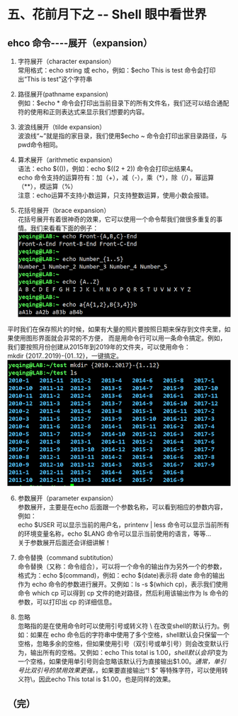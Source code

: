 # 五、花前月下之 -- Shell 眼中看世界
 
## ehco 命令----展开（expansion）
1. 字符展开（character expansion）  
常用格式：echo string 或 echo，例如：$echo This is test 命令会打印出“This is test”这个字符串

2. 路径展开(pathname expansion)  
例如：$echo * 命令会打印出当前目录下的所有文件名，我们还可以结合通配符的使用和正则表达式来显示我们想要的内容。

3. 波浪线展开（tilde expansion）  
波浪线“~”就是指的家目录，我们使用$echo ~ 命令会打印出家目录路径，与pwd命令相同。

4. 算术展开（arithmetic expansion）  
语法：echo $(())，例如：echo $((2 + 2)) 命令会打印出结果4。  
echo 命令支持的运算符有：加（+），减（-），乘（\*），除（/），幂运算（\*\*），模运算（%）  
注意：echo运算不支持小数运算，只支持整数运算，使用小数会报错。

5. 花括号展开（brace expansion）  
花括号展开有着很神奇的效果，它可以使用一个命令帮我们做很多重复的事情。我们来看看下面的例子：  
![](../images/pic23.png)  

平时我们在保存照片的时候，如果有大量的照片要按照日期来保存到文件夹里，如果使用图形界面就会非常的不方便，
而是用命令行可以用一条命令搞定。例如，我们要按照月份创建从2015年到2019年的文件夹，可以使用命令：  
mkdir {2017..2019}-{01..12}，一键搞定。  
![](../images/pic24.png)  

6. 参数展开（parameter expansion）  
参数展开，主要是在echo 后面跟一个参数名称，可以看到相应的参数内容，例如：  
echo $USER 可以显示当前的用户名，printenv | less 命令可以显示当前所有的环境变量名称，echo $LANG 命令可以显示当前使用的语言，等等...  
关于参数展开后面还会详细讲解！

7. 命令替换（command subtitution）  
命令替换（又称：命令组合），可以将一个命令的输出作为另外一个的参数，格式为：echo $(command)，例如：echo $(date)表示将 date 命令的输出作为 echo 命令的参数进行展开。又例如：ls -s $(which cp)，表示我们使用命令 which cp 可以得到 cp 文件的绝对路径，然后利用该输出作为 ls 命令的参数，可以打印出 cp 的详细信息。

8. 忽略  
忽略指的是在使用命令时可以使用引号或转义符 \ 在改变shell的默认行为。例如：如果在 echo 命令后的字符串中使用了多个空格，shell默认会只保留一个空格，忽略多余的空格，但如果使用引号（双引号或单引号）则会改变默认行为，输出所有的空格。又例如：echo This total is $1.00，shell默认会将$1变为一个空格，如果使用单引号则会忽略该默认行为直接输出$1.00。*通常，单引号比双引号的禁用效果更强。*，如果要直接输出“! $” 等特殊字符，可以使用转义符\，因此echo This total is \$1.00，也是同样的效果。

## （完）
